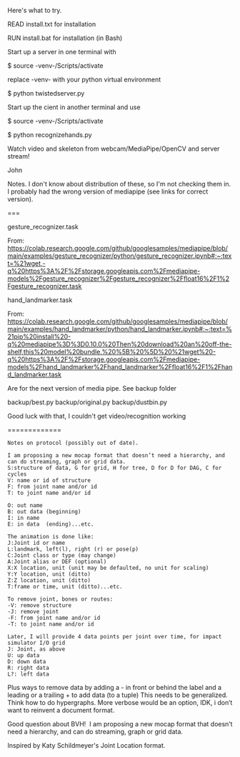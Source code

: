 Here's what to try.

READ install.txt for installation

RUN install.bat for installation (in Bash)

Start up a server in one terminal with

$ source -venv-/Scripts/activate

replace -venv- with your python virtual environment

$ python twistedserver.py

Start up the cient in another terminal and use

$ source -venv-/Scripts/activate

$ python recognizehands.py

Watch video and skeleton from webcam/MediaPipe/OpenCV and server stream!

John

Notes.  I don't know about distribution of these, so I'm not checking them in.  I probably had the wrong version of mediapipe (see links for correct version).

===

gesture_recognizer.task

From: https://colab.research.google.com/github/googlesamples/mediapipe/blob/main/examples/gesture_recognizer/python/gesture_recognizer.ipynb#:~:text=%21wget,-q%20https%3A%2F%2Fstorage.googleapis.com%2Fmediapipe-models%2Fgesture_recognizer%2Fgesture_recognizer%2Ffloat16%2F1%2Fgesture_recognizer.task

hand_landmarker.task

From: https://colab.research.google.com/github/googlesamples/mediapipe/blob/main/examples/hand_landmarker/python/hand_landmarker.ipynb#:~:text=%21pip%20install%20-q%20mediapipe%3D%3D0.10.0%20Then%20download%20an%20off-the-shelf,this%20model%20bundle.%20%5B%20%5D%20%21wget%20-q%20https%3A%2F%2Fstorage.googleapis.com%2Fmediapipe-models%2Fhand_landmarker%2Fhand_landmarker%2Ffloat16%2F1%2Fhand_landmarker.task

Are for the next version of media pipe.  See backup folder

backup/best.py
backup/original.py
backup/dustbin.py

Good luck with that, I couldn't get video/recognition working

=============
```
Notes on protocol (possibly out of date).

I am proposing a new mocap format that doesn’t need a hierarchy, and can do streaming, graph or grid data.
S:structure of data, G for grid, H for tree, D for D for DAG, C for cycles
V: name or id of structure 
F: from joint name and/or id
T: to joint name and/or id

O: out name
B: out data (beginning)
I: in name
E: in data  (ending)...etc. 

The animation is done like:
J:Joint id or name
L:landmark, left(l), right (r) or pose(p)
C:Joint class or type (may change)
A:Joint alias or DEF (optional)
X:X location, unit (unit may be defaulted, no unit for scaling)
Y:Y location, unit (ditto)
Z:Z location, unit (ditto)
T:frame or time, unit (ditto)...etc.

To remove joint, bones or routes:
-V: remove structure  
-J: remove joint 
-F: from joint name and/or id
-T: to joint name and/or id

Later, I will provide 4 data points per joint over time, for impact simulator I/O grid
J: Joint, as above
U: up data
D: down data
R: right data
L?: left data
```

Plus ways to remove data by adding a - in front or behind the label and a leading or a trailing + to add data (to a tuple)
This needs to be generalized. Think how to do hypergraphs. More verbose would be an option,
IDK, i don’t want to reinvent a document format.

Good question about BVH!  I am proposing a new mocap format that doesn’t need a hierarchy, and can do streaming, graph or grid data.

Inspired by Katy Schildmeyer's Joint Location format.
